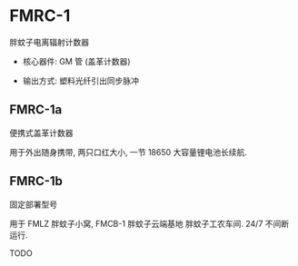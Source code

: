# FMRC-1
胖蚊子电离辐射计数器

+ 核心器件: GM 管 (盖革计数器)

+ 输出方式: 塑料光纤引出同步脉冲


## FMRC-1a
便携式盖革计数器

用于外出随身携带, 两只口红大小, 一节 18650 大容量锂电池长续航.


## FMRC-1b
固定部署型号

用于 FMLZ 胖蚊子小窝, FMCB-1 胖蚊子云端基地 胖蚊子工农车间.
24/7 不间断运行.


TODO
